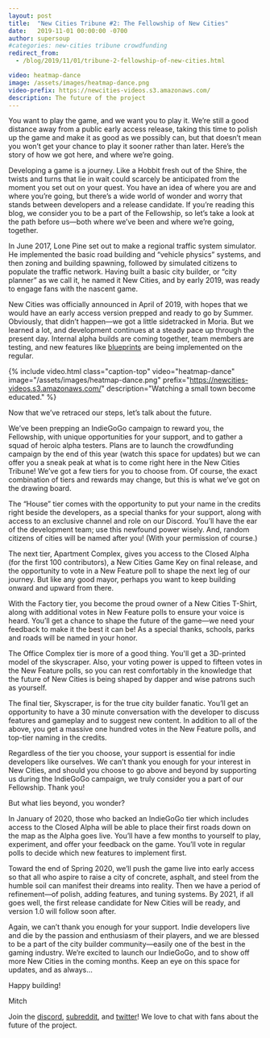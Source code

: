 ```yaml
---
layout: post
title:  "New Cities Tribune #2: The Fellowship of New Cities"
date:   2019-11-01 00:00:00 -0700
author: supersoup
#categories: new-cities tribune crowdfunding
redirect_from:
  - /blog/2019/11/01/tribune-2-fellowship-of-new-cities.html

video: heatmap-dance
image: /assets/images/heatmap-dance.png
video-prefix: https://newcities-videos.s3.amazonaws.com/
description: The future of the project
---
```


You want to play the game, and we want you to play it. We’re still a good distance away from a public early access release, taking this time to polish up the game and make it as good as we possibly can, but that doesn’t mean you won’t get your chance to play it sooner rather than later. Here’s the story of how we got here, and where we’re going.

Developing a game is a journey. Like a Hobbit fresh out of the Shire, the twists and turns that lie in wait could scarcely be anticipated from the moment you set out on your quest. You have an idea of where you are and where you’re going, but there’s a wide world of wonder and worry that stands between developers and a release candidate. If you’re reading this blog, we consider you to be a part of the Fellowship, so let’s take a look at the path before us—both where we’ve been and where we’re going, together.

In June 2017, Lone Pine set out to make a regional traffic system simulator. He implemented the basic road building and “vehicle physics” systems, and then zoning and building spawning, followed by simulated citizens to populate the traffic network. Having built a basic city builder, or “city planner” as we call it, he named it New Cities, and by early 2019, was ready to engage fans with the nascent game.

New Cities was officially announced in April of 2019, with hopes that we would have an early access version prepped and ready to go by Summer. Obviously, that didn’t happen—we got a little sidetracked in Moria. But we learned a lot, and development continues at a steady pace up through the present day. Internal alpha builds are coming together, team members are testing, and new features like [blueprints] are being implemented on the regular.

{% include video.html class="caption-top"
  video="heatmap-dance" image="/assets/images/heatmap-dance.png"
  prefix="https://newcities-videos.s3.amazonaws.com/"
  description="Watching a small town become educated." %}

Now that we’ve retraced our steps, let’s talk about the future.

We’ve been prepping an IndieGoGo campaign to reward you, the Fellowship, with unique opportunities for your support, and to gather a squad of heroic alpha testers. Plans are to launch the crowdfunding campaign by the end of this year (watch this space for updates) but we can offer you a sneak peak at what is to come right here in the New Cities Tribune! We’ve got a few tiers for you to choose from. Of course, the exact combination of tiers and rewards may change, but this is what we’ve got on the drawing board.

The “House” tier comes with the opportunity to put your name in the credits right beside the developers, as a special thanks for your support, along with access to an exclusive channel and role on our Discord. You’ll have the ear of the development team; use this newfound power wisely. And, random citizens of cities will be named after you! (With your permission of course.)

The next tier, Apartment Complex, gives you access to the Closed Alpha (for the first 100 contributors), a New Cities Game Key on final release, and the opportunity to vote in a New Feature poll to shape the next leg of our journey. But like any good mayor, perhaps you want to keep building onward and upward from there.

With the Factory tier, you become the proud owner of a New Cities T-Shirt, along with additional votes in New Feature polls to ensure your voice is heard. You’ll get a chance to shape the future of the game—we need your feedback to make it the best it can be! As a special thanks, schools, parks and roads will be named in your honor.

The Office Complex tier is more of a good thing. You'll get a 3D-printed model of the skyscraper. Also, your voting power is upped to fifteen votes in the New Feature polls, so you can rest comfortably in the knowledge that the future of New Cities is being shaped by dapper and wise patrons such as yourself.

The final tier, Skyscraper, is for the true city builder fanatic. You’ll get an opportunity to have a 30 minute conversation with the developer to discuss features and gameplay and to suggest new content. In addition to all of the above, you get a massive one hundred votes in the New Feature polls, and top-tier naming in the credits.

Regardless of the tier you choose, your support is essential for indie developers like ourselves. We can’t thank you enough for your interest in New Cities, and should you choose to go above and beyond by supporting us during the IndieGoGo campaign, we truly consider you a part of our Fellowship. Thank you!

But what lies beyond, you wonder?

In January of 2020, those who backed an IndieGoGo tier which includes access to the Closed Alpha will be able to place their first roads down on the map as the Alpha goes live. You’ll have a few months to yourself to play, experiment, and offer your feedback on the game. You’ll vote in regular polls to decide which new features to implement first.

Toward the end of Spring 2020, we’ll push the game live into early access so that all who aspire to raise a city of concrete, asphalt, and steel from the humble soil can manifest their dreams into reality. Then we have a period of refinement—of polish, adding features, and tuning systems. By 2021, if all goes well, the first release candidate for New Cities will be ready, and version 1.0 will follow soon after.

Again, we can’t thank you enough for your support. Indie developers live and die by the passion and enthusiasm of their players, and we are blessed to be a part of the city builder community—easily one of the best in the gaming industry. We’re excited to launch our IndieGoGo, and to show off more New Cities in the coming months. Keep an eye on this space for updates, and as always…

Happy building!

Mitch

Join the [discord], [subreddit], and [twitter]! We love to chat with fans about the future of the project.

[blueprints]: https://lonepine.io/2019/10/25/planning-for-success.html
[subreddit]: https://www.reddit.com/r/New_Cities
[discord]: https://discord.gg/udgeB2E
[twitter]: https://twitter.com/lone_pine_games
